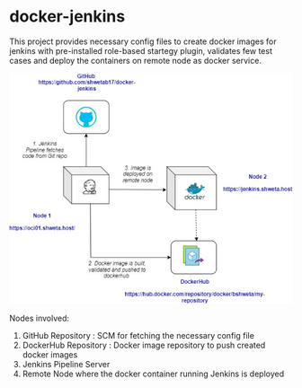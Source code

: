# docker-jenkins



This project provides necessary config files to create docker images for jenkins with pre-installed role-based startegy plugin, validates few test cases and deploy the containers on remote node as docker service. 


![alt text](https://github.com/shwetab17/docker-jenkins/blob/master/arch.jpg)



Nodes involved:

1. GitHub Repository : SCM for fetching the necessary config file
2. DockerHub Repository : Docker image repository to push created docker images
3.  Jenkins Pipeline Server
4. Remote Node where the docker container running Jenkins is deployed
